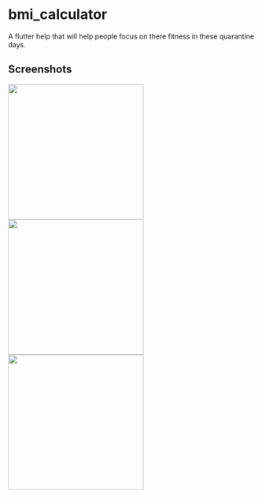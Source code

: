 # bmi_calculator

A flutter help that will help people focus on there fitness in these quarantine days.

## Screenshots
<img src = "https://user-images.githubusercontent.com/55586537/120095186-2b191b00-c142-11eb-904f-a9fae8377231.jpeg" width = "275"> <img src = "https://user-images.githubusercontent.com/55586537/120095187-2ce2de80-c142-11eb-8135-83c95fa58dff.jpeg" width = "275"> <img src = "https://user-images.githubusercontent.com/55586537/120095188-2d7b7500-c142-11eb-91d7-37ec37a01ef0.jpeg" width = "275">
